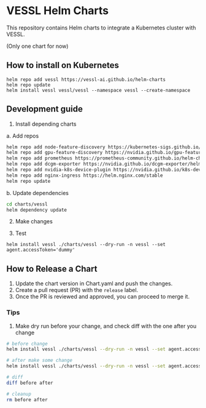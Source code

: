 # VESSL Helm Charts

This repository contains Helm charts to integrate a Kubernetes cluster with VESSL.

(Only one chart for now)

## How to install on Kubernetes

```
helm repo add vessl https://vessl-ai.github.io/helm-charts
helm repo update
helm install vessl vessl/vessl --namespace vessl --create-namespace
```

## Development guide

1. Install depending charts

a. Add repos

```bash
helm repo add node-feature-discovery https://kubernetes-sigs.github.io/node-feature-discovery/charts
helm repo add gpu-feature-discovery https://nvidia.github.io/gpu-feature-discovery
helm repo add prometheus https://prometheus-community.github.io/helm-charts
helm repo add dcgm-exporter https://nvidia.github.io/dcgm-exporter/helm-charts
helm repo add nvidia-k8s-device-plugin https://nvidia.github.io/k8s-device-plugin
helm repo add nginx-ingress https://helm.nginx.com/stable
helm repo update
```

b. Update dependencies

```bash
cd charts/vessl
helm dependency update
```

2. Make changes

3. Test

`helm install vessl ./charts/vessl --dry-run -n vessl --set agent.accessToken='dummy'`

## How to Release a Chart

1. Update the chart version in Chart.yaml and push the changes.
2. Create a pull request (PR) with the `release` label.
3. Once the PR is reviewed and approved, you can proceed to merge it.


### Tips

1. Make dry run before your change, and check diff with the one after you change

```bash
# before change
helm install vessl ./charts/vessl --dry-run -n vessl --set agent.accessToken='dummy' > before

# after make some change
helm install vessl ./charts/vessl --dry-run -n vessl --set agent.accessToken='dummy' > after

# diff
diff before after

# cleanup
rm before after
```
